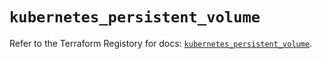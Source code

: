 # `kubernetes_persistent_volume`

Refer to the Terraform Registory for docs: [`kubernetes_persistent_volume`](https://registry.terraform.io/providers/hashicorp/kubernetes/2.21.1/docs/resources/persistent_volume).
